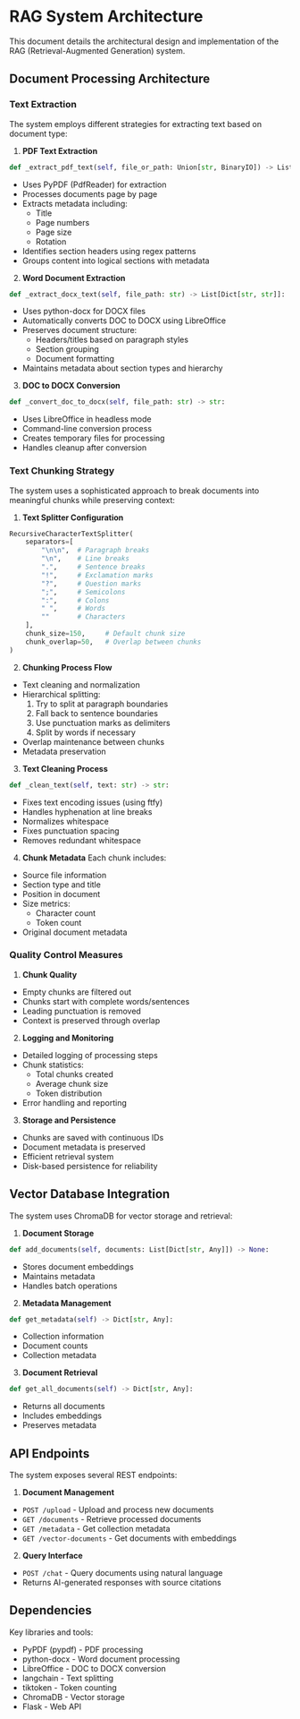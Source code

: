 # RAG System Architecture

This document details the architectural design and implementation of the RAG (Retrieval-Augmented Generation) system.

## Document Processing Architecture

### Text Extraction

The system employs different strategies for extracting text based on document type:

1. **PDF Text Extraction**
```python
def _extract_pdf_text(self, file_or_path: Union[str, BinaryIO]) -> List[Dict[str, str]]:
```
- Uses PyPDF (PdfReader) for extraction
- Processes documents page by page
- Extracts metadata including:
  - Title
  - Page numbers
  - Page size
  - Rotation
- Identifies section headers using regex patterns
- Groups content into logical sections with metadata

2. **Word Document Extraction**
```python
def _extract_docx_text(self, file_path: str) -> List[Dict[str, str]]:
```
- Uses python-docx for DOCX files
- Automatically converts DOC to DOCX using LibreOffice
- Preserves document structure:
  - Headers/titles based on paragraph styles
  - Section grouping
  - Document formatting
- Maintains metadata about section types and hierarchy

3. **DOC to DOCX Conversion**
```python
def _convert_doc_to_docx(self, file_path: str) -> str:
```
- Uses LibreOffice in headless mode
- Command-line conversion process
- Creates temporary files for processing
- Handles cleanup after conversion

### Text Chunking Strategy

The system uses a sophisticated approach to break documents into meaningful chunks while preserving context:

1. **Text Splitter Configuration**
```python
RecursiveCharacterTextSplitter(
    separators=[
        "\n\n",  # Paragraph breaks
        "\n",    # Line breaks
        ".",     # Sentence breaks
        "!",     # Exclamation marks
        "?",     # Question marks
        ";",     # Semicolons
        ":",     # Colons
        " ",     # Words
        ""       # Characters
    ],
    chunk_size=150,     # Default chunk size
    chunk_overlap=50,   # Overlap between chunks
)
```

2. **Chunking Process Flow**
- Text cleaning and normalization
- Hierarchical splitting:
  1. Try to split at paragraph boundaries
  2. Fall back to sentence boundaries
  3. Use punctuation marks as delimiters
  4. Split by words if necessary
- Overlap maintenance between chunks
- Metadata preservation

3. **Text Cleaning Process**
```python
def _clean_text(self, text: str) -> str:
```
- Fixes text encoding issues (using ftfy)
- Handles hyphenation at line breaks
- Normalizes whitespace
- Fixes punctuation spacing
- Removes redundant whitespace

4. **Chunk Metadata**
Each chunk includes:
- Source file information
- Section type and title
- Position in document
- Size metrics:
  - Character count
  - Token count
- Original document metadata

### Quality Control Measures

1. **Chunk Quality**
- Empty chunks are filtered out
- Chunks start with complete words/sentences
- Leading punctuation is removed
- Context is preserved through overlap

2. **Logging and Monitoring**
- Detailed logging of processing steps
- Chunk statistics:
  - Total chunks created
  - Average chunk size
  - Token distribution
- Error handling and reporting

3. **Storage and Persistence**
- Chunks are saved with continuous IDs
- Document metadata is preserved
- Efficient retrieval system
- Disk-based persistence for reliability

## Vector Database Integration

The system uses ChromaDB for vector storage and retrieval:

1. **Document Storage**
```python
def add_documents(self, documents: List[Dict[str, Any]]) -> None:
```
- Stores document embeddings
- Maintains metadata
- Handles batch operations

2. **Metadata Management**
```python
def get_metadata(self) -> Dict[str, Any]:
```
- Collection information
- Document counts
- Collection metadata

3. **Document Retrieval**
```python
def get_all_documents(self) -> Dict[str, Any]:
```
- Returns all documents
- Includes embeddings
- Preserves metadata

## API Endpoints

The system exposes several REST endpoints:

1. **Document Management**
- `POST /upload` - Upload and process new documents
- `GET /documents` - Retrieve processed documents
- `GET /metadata` - Get collection metadata
- `GET /vector-documents` - Get documents with embeddings

2. **Query Interface**
- `POST /chat` - Query documents using natural language
- Returns AI-generated responses with source citations

## Dependencies

Key libraries and tools:
- PyPDF (pypdf) - PDF processing
- python-docx - Word document processing
- LibreOffice - DOC to DOCX conversion
- langchain - Text splitting
- tiktoken - Token counting
- ChromaDB - Vector storage
- Flask - Web API
